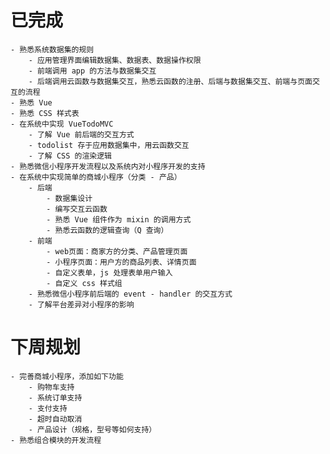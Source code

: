 # 已完成
	- 熟悉系统数据集的规则
		- 应用管理界面编辑数据集、数据表、数据操作权限
		- 前端调用 app 的方法与数据集交互
		- 后端调用云函数与数据集交互，熟悉云函数的注册、后端与数据集交互、前端与页面交互的流程
	- 熟悉 Vue 
	- 熟悉 CSS 样式表
	- 在系统中实现 VueTodoMVC 
		- 了解 Vue 前后端的交互方式
		- todolist 存于应用数据集中，用云函数交互
		- 了解 CSS 的渲染逻辑
	- 熟悉微信小程序开发流程以及系统内对小程序开发的支持
	- 在系统中实现简单的商城小程序（分类 - 产品）
		- 后端
			- 数据集设计
			- 编写交互云函数
			- 熟悉 Vue 组件作为 mixin 的调用方式
			- 熟悉云函数的逻辑查询（Q 查询）
		- 前端
			- web页面：商家方的分类、产品管理页面
			- 小程序页面：用户方的商品列表、详情页面
			- 自定义表单，js 处理表单用户输入
			- 自定义 css 样式组
		- 熟悉微信小程序前后端的 event - handler 的交互方式
		- 了解平台差异对小程序的影响

# 下周规划
	- 完善商城小程序，添加如下功能
		- 购物车支持
    	- 系统订单支持
    	- 支付支持
    	- 超时自动取消
    	- 产品设计（规格，型号等如何支持）
    - 熟悉组合模块的开发流程
